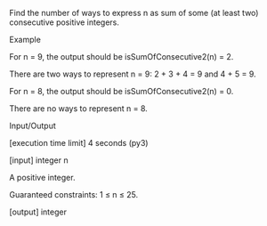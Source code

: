 Find the number of ways to express n as sum of some (at least two) consecutive positive integers.

Example

For n = 9, the output should be
isSumOfConsecutive2(n) = 2.

There are two ways to represent n = 9: 2 + 3 + 4 = 9 and 4 + 5 = 9.

For n = 8, the output should be
isSumOfConsecutive2(n) = 0.

There are no ways to represent n = 8.

Input/Output

[execution time limit] 4 seconds (py3)

[input] integer n

A positive integer.

Guaranteed constraints:
1 ≤ n ≤ 25.

[output] integer